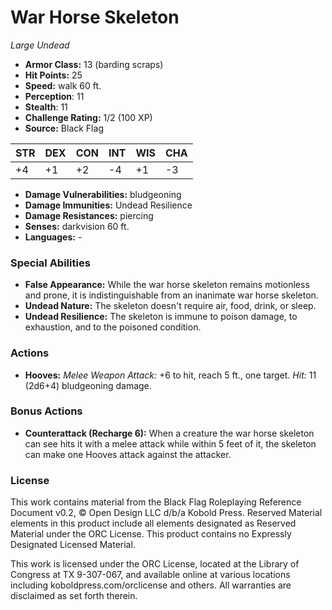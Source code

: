 # War Horse Skeleton

*Large* *Undead*

- **Armor Class:** 13 (barding scraps)
- **Hit Points:** 25 
- **Speed:** walk 60 ft.
- **Perception**: 11
- **Stealth**: 11
- **Challenge Rating:** 1/2 (100 XP)
- **Source:** Black Flag

| STR | DEX | CON | INT | WIS | CHA |
| --- | --- | --- | --- | --- | --- |
| +4 | +1 | +2 | -4 | +1 | -3 |

- **Damage Vulnerabilities:** bludgeoning
- **Damage Immunities:** Undead Resilience
- **Damage Resistances:** piercing
- **Senses:** darkvision 60 ft.
- **Languages:** -

### Special Abilities

- **False Appearance:** While the war horse skeleton remains motionless and prone, it is indistinguishable from an inanimate war horse skeleton.
- **Undead Nature:** The skeleton doesn't require air, food, drink, or sleep.
- **Undead Resilience:** The skeleton is immune to poison damage, to exhaustion, and to the poisoned condition.

### Actions

- **Hooves:** _Melee Weapon Attack:_ +6 to hit, reach 5 ft., one target. _Hit:_ 11 (2d6+4) bludgeoning damage.

### Bonus Actions

- **Counterattack (Recharge 6):** When a creature the war horse skeleton can see hits it with a melee attack while within 5 feet of it, the skeleton can make one Hooves attack against the attacker.


### License

This work contains material from the Black Flag Roleplaying Reference Document v0.2, © Open Design LLC d/b/a Kobold Press. Reserved Material elements in this product include all elements designated as Reserved Material under the ORC License. This product contains no Expressly Designated Licensed Material.

This work is licensed under the ORC License, located at the Library of Congress at TX 9-307-067, and available online at various locations including koboldpress.com/orclicense and others. All warranties are disclaimed as set forth therein.
